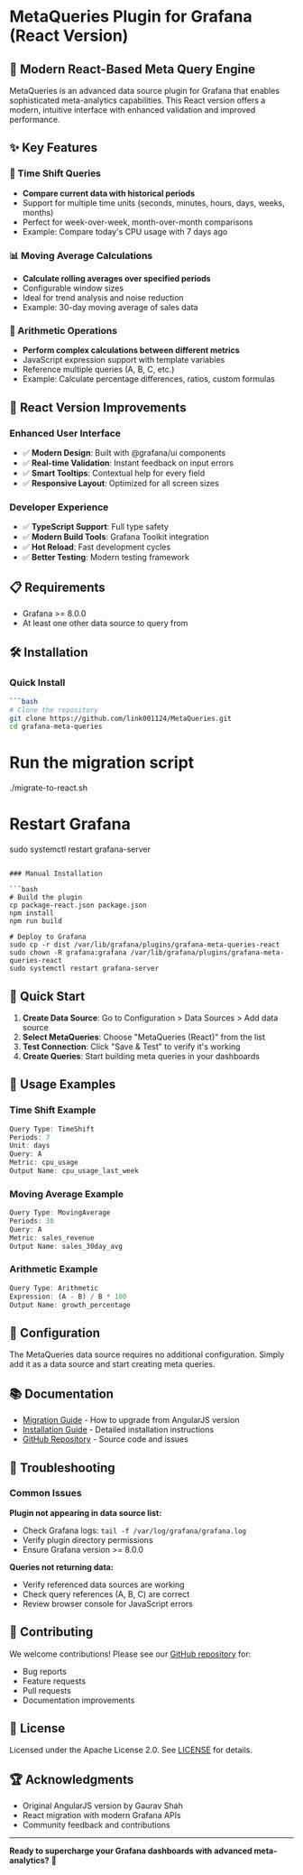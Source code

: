 # MetaQueries Plugin for Grafana (React Version)

## 🚀 Modern React-Based Meta Query Engine

MetaQueries is an advanced data source plugin for Grafana that enables sophisticated meta-analytics capabilities. This React version offers a modern, intuitive interface with enhanced validation and improved performance.

## ✨ Key Features

### 🔄 Time Shift Queries
- **Compare current data with historical periods**
- Support for multiple time units (seconds, minutes, hours, days, weeks, months)
- Perfect for week-over-week, month-over-month comparisons
- Example: Compare today's CPU usage with 7 days ago

### 📊 Moving Average Calculations
- **Calculate rolling averages over specified periods**
- Configurable window sizes
- Ideal for trend analysis and noise reduction
- Example: 30-day moving average of sales data

### 🧮 Arithmetic Operations
- **Perform complex calculations between different metrics**
- JavaScript expression support with template variables
- Reference multiple queries (A, B, C, etc.)
- Example: Calculate percentage differences, ratios, custom formulas

## 🎨 React Version Improvements

### Enhanced User Interface
- ✅ **Modern Design**: Built with @grafana/ui components
- ✅ **Real-time Validation**: Instant feedback on input errors
- ✅ **Smart Tooltips**: Contextual help for every field
- ✅ **Responsive Layout**: Optimized for all screen sizes

### Developer Experience
- ✅ **TypeScript Support**: Full type safety
- ✅ **Modern Build Tools**: Grafana Toolkit integration
- ✅ **Hot Reload**: Fast development cycles
- ✅ **Better Testing**: Modern testing framework

## 📋 Requirements

- Grafana >= 8.0.0
- At least one other data source to query from

## 🛠️ Installation

### Quick Install

```bash
```bash
# Clone the repository
git clone https://github.com/link001124/MetaQueries.git
cd grafana-meta-queries
```

# Run the migration script
./migrate-to-react.sh

# Restart Grafana
sudo systemctl restart grafana-server
```

### Manual Installation

```bash
# Build the plugin
cp package-react.json package.json
npm install
npm run build

# Deploy to Grafana
sudo cp -r dist /var/lib/grafana/plugins/grafana-meta-queries-react
sudo chown -R grafana:grafana /var/lib/grafana/plugins/grafana-meta-queries-react
sudo systemctl restart grafana-server
```

## 🚀 Quick Start

1. **Create Data Source**: Go to Configuration > Data Sources > Add data source
2. **Select MetaQueries**: Choose "MetaQueries (React)" from the list
3. **Test Connection**: Click "Save & Test" to verify it's working
4. **Create Queries**: Start building meta queries in your dashboards

## 📖 Usage Examples

### Time Shift Example
```javascript
Query Type: TimeShift
Periods: 7
Unit: days
Query: A
Metric: cpu_usage
Output Name: cpu_usage_last_week
```

### Moving Average Example
```javascript
Query Type: MovingAverage
Periods: 30
Query: A
Metric: sales_revenue
Output Name: sales_30day_avg
```

### Arithmetic Example
```javascript
Query Type: Arithmetic
Expression: (A - B) / B * 100
Output Name: growth_percentage
```

## 🔧 Configuration

The MetaQueries data source requires no additional configuration. Simply add it as a data source and start creating meta queries.

## 📚 Documentation

- [Migration Guide](MIGRATION-GUIDE.md) - How to upgrade from AngularJS version
- [Installation Guide](INSTALL-GUIDE.md) - Detailed installation instructions
- [GitHub Repository](https://github.com/link001124/MetaQueries) - Source code and issues

## 🐛 Troubleshooting

### Common Issues

**Plugin not appearing in data source list:**
- Check Grafana logs: `tail -f /var/log/grafana/grafana.log`
- Verify plugin directory permissions
- Ensure Grafana version >= 8.0.0

**Queries not returning data:**
- Verify referenced data sources are working
- Check query references (A, B, C) are correct
- Review browser console for JavaScript errors

## 🤝 Contributing

We welcome contributions! Please see our [GitHub repository](https://github.com/link001124/MetaQueries) for:
- Bug reports
- Feature requests
- Pull requests
- Documentation improvements

## 📄 License

Licensed under the Apache License 2.0. See [LICENSE](LICENSE) for details.

## 🏆 Acknowledgments

- Original AngularJS version by Gaurav Shah
- React migration with modern Grafana APIs
- Community feedback and contributions

---

**Ready to supercharge your Grafana dashboards with advanced meta-analytics?** 🚀
